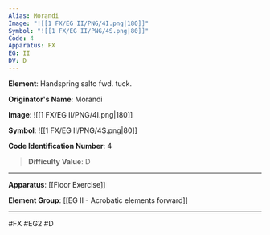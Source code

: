 ```yaml
---
Alias: Morandi
Image: "![[1 FX/EG II/PNG/4I.png|180]]"
Symbol: "![[1 FX/EG II/PNG/4S.png|80]]"
Code: 4
Apparatus: FX
EG: II
DV: D
---
```

**Element**: Handspring salto fwd. tuck.

**Originator's Name**: Morandi

**Image**:
![[1 FX/EG II/PNG/4I.png|180]]

**Symbol**:
![[1 FX/EG II/PNG/4S.png|80]]

**Code Identification Number**: 4

>**Difficulty Value**: D

___
**Apparatus**: [[Floor Exercise]]

**Element Group**: [[EG II - Acrobatic elements forward]]
___
#FX #EG2 #D
